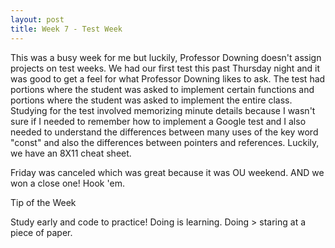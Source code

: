 ```yaml
---
layout: post
title: Week 7 - Test Week
---
```


This was a busy week for me but luckily, Professor Downing doesn't assign projects on test weeks. We had our first test this past Thursday night and it was good to get a feel for what Professor Downing likes to ask. The test had portions where the student was asked to implement certain functions and portions where the student was asked to implement the entire class. Studying for the test involved memorizing minute details because I wasn't sure if I needed to remember how to implement a Google test and I also needed to understand the differences between many uses of the key word "const" and also the differences between pointers and references. Luckily, we have an 8X11 cheat sheet.

Friday was canceled which was great because it was OU weekend. AND we won a close one! Hook 'em.

Tip of the Week

Study early and code to practice! Doing is learning. Doing > staring at a piece of paper.
